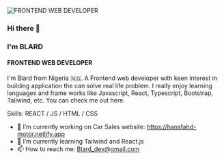 ![FRONTEND WEB DEVELOPER](https://arturssmirnovs.github.io/github-profile-readme-generator/)
          

### Hi there 👋
### I'm BLARD
#### FRONTEND WEB DEVELOPER
I'm Blard from Nigeria 🇳🇬. A Frontend web developer with keen interest in building application the can solve real life problem. I really enjoy learning languages and frame works like Javascript, React, Typescript, Bootstrap, Tailwind, etc. You can check me out here. 

Skills: REACT / JS / HTML / CSS

- 🔭 I’m currently working on Car Sales website: https://hansfahd-motor.netlify.app 
- 🌱 I’m currently learning Tailwind and React.js 
- 📫 How to reach me: Blard_dev@gmail.com 





